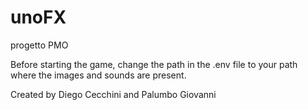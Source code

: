 # unoFX
progetto PMO

Before starting the game, change the path in the .env file to your path where the images and sounds are present.

Created by Diego Cecchini and Palumbo Giovanni
